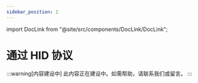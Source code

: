 ```yaml
---
sidebar_position: 2
---
```


import DocLink from "@site/src/components/DocLink/DocLink";

# 通过 HID 协议

:::warning[内容建设中]
此内容正在建设中。如需帮助，请<DocLink to="/docs/Support/ConnectWithUs">联系我们</DocLink>或留言。
:::
